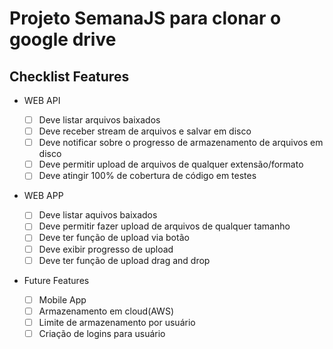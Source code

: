 # Projeto SemanaJS para clonar o google drive

## Checklist Features

* WEB API

	- [ ] Deve listar arquivos baixados
	- [ ] Deve receber stream de arquivos e salvar em disco
	- [ ] Deve notificar sobre o progresso de armazenamento de arquivos em disco
	- [ ] Deve permitir upload de arquivos de qualquer extensão/formato
	- [ ] Deve atingir 100% de cobertura de código em testes

* WEB APP

	- [ ] Deve listar aquivos baixados
	- [ ] Deve permitir fazer upload de arquivos de qualquer tamanho
	- [ ] Deve ter função de upload via botão
	- [ ] Deve exibir progresso de upload
	- [ ] Deve ter função de upload drag and drop

* Future Features

	- [ ] Mobile App
	- [ ] Armazenamento em cloud(AWS)
	- [ ] Limite de armazenamento por usuário
	- [ ] Criação de logins para usuário
